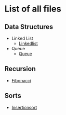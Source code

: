 # List of all files

## Data Structures
  * Linked List
    * [Linkedlist](https://github.com/TheAlgorithms/Swift/blob/master/data_structures/Linked%20List/LinkedList.swift)
  * Queue
    * [Queue](https://github.com/TheAlgorithms/Swift/blob/master/data_structures/queue/queue.swift)

## Recursion
  * [Fibonacci](https://github.com/TheAlgorithms/Swift/blob/master/recursion/fibonacci.swift)

## Sorts
  * [Insertionsort](https://github.com/TheAlgorithms/Swift/blob/master/sorts/InsertionSort.swift)
